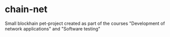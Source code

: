 # chain-net
Small blockhain pet-project created as part of the courses "Development of network applications" and "Software testing"
